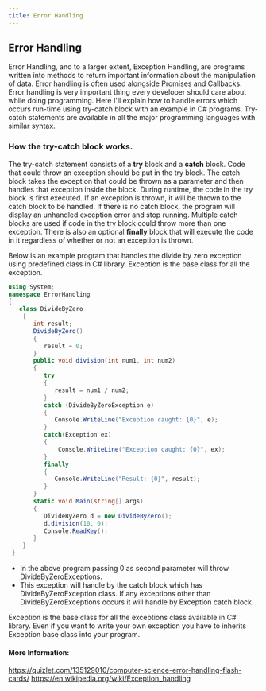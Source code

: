 ```yaml
---
title: Error Handling
---
```


## Error Handling
Error Handling, and to a larger extent, Exception Handling, are programs written into methods to return important information about the manipulation of data. Error handling is often used alongside Promises and Callbacks.
Error handling is very important thing every developer should care about while doing programming. Here I'll explain how to handle errors which occurs run-time using try-catch block with an example in C# programs. Try-catch statements are available in all the major programming languages with similar syntax.
  
### How the try-catch block works.

The try-catch statement consists of a **try** block and a **catch** block. Code that could throw an exception should be put in the try block. The catch block takes the exception that could be thrown as a parameter and then handles that exception inside the block. During runtime, the code in the try block is first executed. If an exception is thrown, it will be thrown to the catch block to be handled. If there is no catch block, the program will display an unhandled exception error and stop running. Multiple catch blocks are used if code in the try block could throw more than one exception. There is also an optional **finally** block that will execute the code in it regardless of whether or not an exception is thrown.

Below is an example program that handles the divide by zero exception using predefined class in C# library. Exception is the base class for all the exception.

```c#
using System;
namespace ErrorHandling
{
   class DivideByZero
    {
       int result;
       DivideByZero()
       {
          result = 0;
       }
       public void division(int num1, int num2)
       {
          try
          {
             result = num1 / num2;
          }
          catch (DivideByZeroException e)
          {
             Console.WriteLine("Exception caught: {0}", e);
          }
          catch(Exception ex)
          {
              Console.WriteLine("Exception caught: {0}", ex);
          }
          finally
          {
             Console.WriteLine("Result: {0}", result);
          }
       }
       static void Main(string[] args)
       {
          DivideByZero d = new DivideByZero();
          d.division(10, 0);
          Console.ReadKey();
       }
    }
 }
 ```
 * In the above program passing 0 as second parameter will throw DivideByZeroExceptions. 
 * This exception will handle by the catch block which has DivideByZeroException class. If any exceptions other than DivideByZeroExceptions occurs it will handle by Exception catch block.
 
 Exception is the base class for all the exceptions class available in C# library. Even if you want to write your own exception you have to inherits Exception base class into your program.

#### More Information:
<!-- Please add any articles you think might be helpful to read before writing the article -->
https://quizlet.com/135129010/computer-science-error-handling-flash-cards/
https://en.wikipedia.org/wiki/Exception_handling
